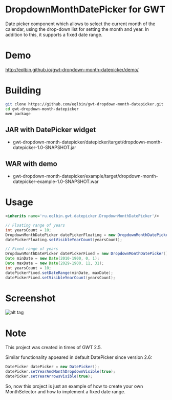 DropdownMonthDatePicker for GWT
========================

Date picker component which allows to select the current month 
of the calendar, using the drop-down list for setting the month and year.
In addition to this, it supports a fixed date range.

# Demo

http://eqlbin.github.io/gwt-dropdown-month-datepicker/demo/

# Building

```bash
git clone https://github.com/eqlbin/gwt-dropdown-month-datepicker.git
cd gwt-dropdown-month-datepicker
mvn package
```
## JAR with DatePicker widget

* gwt-dropdown-month-datepicker/datepicker/target/dropdown-month-datepicker-1.0-SNAPSHOT.jar

## WAR with demo
 
* gwt-dropdown-month-datepicker/example/target/dropdown-month-datepicker-example-1.0-SNAPSHOT.war


# Usage

```xml
<inherits name='ru.eqlbin.gwt.datepicker.DropdownMonthDatePicker'/>
```

```java
// Floating range of years
int yearsCount = 10;
DropdownMonthDatePicker datePickerFloating = new DropdownMonthDatePicker();
datePickerFloating.setVisibleYearCount(yearsCount);

// Fixed range of years
DropdownMonthDatePicker datePickerFixed = new DropdownMonthDatePicker();
Date minDate = new Date(2010-1900, 0, 1);
Date maxDate = new Date(2029-1900, 11, 31);
int yearsCount = 10;
datePickerFixed.setDateRange(minDate, maxDate);
datePickerFixed.setVisibleYearCount(yearsCount);
```

# Screenshot

![alt tag](https://github.com/eqlbin/gwt-listbox-datepicker/raw/master/screenshots/screenshot.png)

# Note

This project was created in times of GWT 2.5.

Similar functionality appeared in default DatePicker since version 2.6:

```java
DatePicker datePicker = new DatePicker();
datePicker.setYearAndMonthDropdownVisible(true);
datePicker.setYearArrowsVisible(true);
```

So, now this project is just an example of how to create your own MonthSelector
and how to implement a fixed date range.
